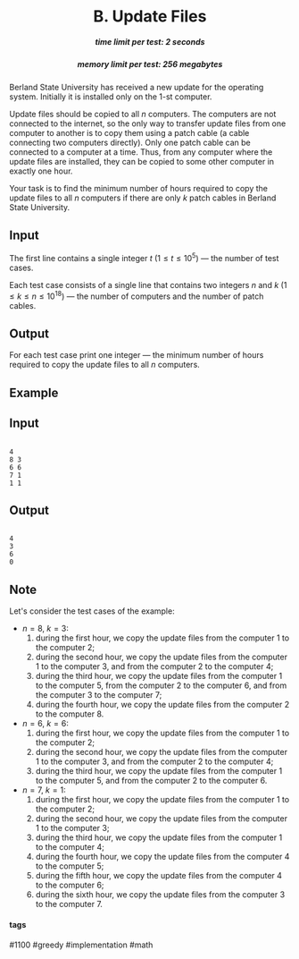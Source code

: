 <h1 style='text-align: center;'> B. Update Files</h1>

<h5 style='text-align: center;'>time limit per test: 2 seconds</h5>
<h5 style='text-align: center;'>memory limit per test: 256 megabytes</h5>

Berland State University has received a new update for the operating system. Initially it is installed only on the $1$-st computer.

Update files should be copied to all $n$ computers. The computers are not connected to the internet, so the only way to transfer update files from one computer to another is to copy them using a patch cable (a cable connecting two computers directly). Only one patch cable can be connected to a computer at a time. Thus, from any computer where the update files are installed, they can be copied to some other computer in exactly one hour.

Your task is to find the minimum number of hours required to copy the update files to all $n$ computers if there are only $k$ patch cables in Berland State University.

## Input

The first line contains a single integer $t$ ($1 \le t \le 10^5$) — the number of test cases.

Each test case consists of a single line that contains two integers $n$ and $k$ ($1 \le k \le n \le 10^{18}$) — the number of computers and the number of patch cables.

## Output

For each test case print one integer — the minimum number of hours required to copy the update files to all $n$ computers.

## Example

## Input


```

4
8 3
6 6
7 1
1 1

```
## Output


```

4
3
6
0

```
## Note

Let's consider the test cases of the example:

* $n=8$, $k=3$:
	1. during the first hour, we copy the update files from the computer $1$ to the computer $2$;
	2. during the second hour, we copy the update files from the computer $1$ to the computer $3$, and from the computer $2$ to the computer $4$;
	3. during the third hour, we copy the update files from the computer $1$ to the computer $5$, from the computer $2$ to the computer $6$, and from the computer $3$ to the computer $7$;
	4. during the fourth hour, we copy the update files from the computer $2$ to the computer $8$.
* $n=6$, $k=6$:
	1. during the first hour, we copy the update files from the computer $1$ to the computer $2$;
	2. during the second hour, we copy the update files from the computer $1$ to the computer $3$, and from the computer $2$ to the computer $4$;
	3. during the third hour, we copy the update files from the computer $1$ to the computer $5$, and from the computer $2$ to the computer $6$.
* $n=7$, $k=1$:
	1. during the first hour, we copy the update files from the computer $1$ to the computer $2$;
	2. during the second hour, we copy the update files from the computer $1$ to the computer $3$;
	3. during the third hour, we copy the update files from the computer $1$ to the computer $4$;
	4. during the fourth hour, we copy the update files from the computer $4$ to the computer $5$;
	5. during the fifth hour, we copy the update files from the computer $4$ to the computer $6$;
	6. during the sixth hour, we copy the update files from the computer $3$ to the computer $7$.


#### tags 

#1100 #greedy #implementation #math 